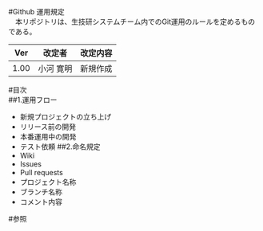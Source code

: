 #Github 運用規定  
　本リポジトリは、生技研システムチーム内でのGit運用のルールを定めるものである。

| Ver   | 改定者        | 改定内容                                                                    |
|:-----:|:-------------:|:---------------------------------------------------------------------------:|
| 1.00  | 小河 寛明     | 新規作成                                                                    |

#目次  
##1.運用フロー
 - 新規プロジェクトの立ち上げ
 - リリース前の開発
 - 本番運用中の開発
 - テスト依頼
##2.命名規定
 - Wiki
 - Issues
 - Pull requests
 - プロジェクト名称
 - ブランチ名称
 - コメント内容

#参照

